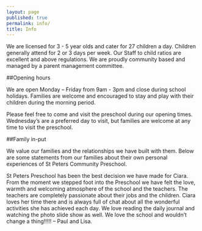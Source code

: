 ```yaml
---
layout: page
published: true
permalink: info/
title: Info
---
```


We are licensed for 3 - 5 year olds and cater for 27 children a day. Children generally attend for 2 or 3 days per week. Our Staff to child ratios are excellent and above regulations. We are proudly community based and managed by a parent management committee.

##Opening hours

We are open Monday – Friday from 9am - 3pm and close during school holidays. Families are welcome and encouraged to stay and play with their children during the morning period.

Please feel free to come and visit the preschool during our opening times. Wednesday’s are a preferred day to visit, but families are welcome at any time to visit the preschool.


##Family in-put

We value our families and the relationships we have built with them. Below are some statements from our families about their own personal experiences of St Peters Community Preschool.

St Peters Preschool has been the best decision we have made for Ciara. From the moment we stepped foot into the Preschool we have felt the love, warmth and welcoming atmosphere of the school and the teachers. The teachers are completely passionate about their jobs and the children. Ciara loves her time there and is always full of chat about all the wonderful activities she has achieved each day. We love reading the daily journal and watching the photo slide show as well. We love the school and wouldn’t change a thing!!!!! – Paul and Lisa.